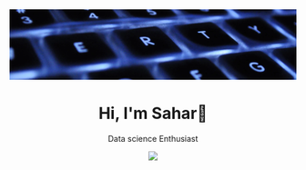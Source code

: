 <div align='center'>
<img src='./image.png' alt='image'   width=850px/>

 <h1>  Hi, I'm Sahar👋</h1>
<p> Data science Enthusiast</p>
<img src='https://skillicons.dev/icons?i=py,pycharm'/>
</div>

